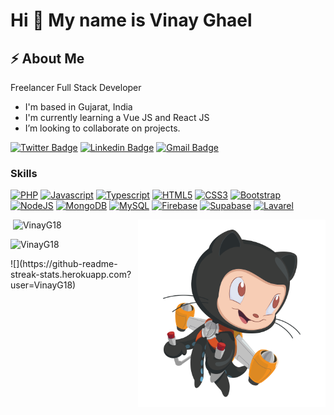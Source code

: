 Hi 👋 My name is Vinay Ghael
============================

## ⚡ About Me

Freelancer Full Stack Developer

* I'm based in Gujarat, India
* I'm currently learning a Vue JS and React JS
* I’m looking to collaborate on projects.

[![Twitter Badge](https://img.shields.io/badge/-@VinayG2404-1ca0f1?style=flat-square&labelColor=1ca0f1&logo=twitter&logoColor=white&link=https://twitter.com/VinayG2404)](https://twitter.com/VinayG2404) [![Linkedin Badge](https://img.shields.io/badge/-VinayGhael-blue?style=flat-square&logo=Linkedin&logoColor=white&link=https://www.linkedin.com/in/vinay-ghael-31515078/)](https://www.linkedin.com/in/vinay-ghael-31515078/) 
[![Gmail Badge](https://img.shields.io/badge/-vinay.g2404@gmail.com-c14438?style=flat-square&logo=Gmail&logoColor=white&link=mailto:vinay.g2404@gmail.com)](mailto:vinay.g2404@gmail.com)

### Skills

<p align="left">
<a href="https://www.php.net/" target="_blank" rel="noreferrer"><img src="https://raw.githubusercontent.com/danielcranney/readme-generator/main/public/icons/skills/php-colored.svg" width="36" height="36" alt="PHP" /></a>
<a href="https://developer.mozilla.org/en-US/docs/Web/JavaScript" target="_blank" rel="noreferrer"><img src="https://raw.githubusercontent.com/danielcranney/readme-generator/main/public/icons/skills/javascript-colored.svg" width="36" height="36" alt="Javascript" /></a>
<a href="https://www.typescriptlang.org/" target="_blank" rel="noreferrer"><img src="https://raw.githubusercontent.com/danielcranney/readme-generator/main/public/icons/skills/typescript-colored.svg" width="36" height="36" alt="Typescript" /></a>
<a href="https://developer.mozilla.org/en-US/docs/Glossary/HTML5" target="_blank" rel="noreferrer"><img src="https://raw.githubusercontent.com/danielcranney/readme-generator/main/public/icons/skills/html5-colored.svg" width="36" height="36" alt="HTML5" /></a>
<a href="https://www.w3.org/TR/CSS/#css" target="_blank" rel="noreferrer"><img src="https://raw.githubusercontent.com/danielcranney/readme-generator/main/public/icons/skills/css3-colored.svg" width="36" height="36" alt="CSS3" /></a>
<a href="https://getbootstrap.com/" target="_blank" rel="noreferrer"><img src="https://raw.githubusercontent.com/danielcranney/readme-generator/main/public/icons/skills/bootstrap-colored.svg" width="36" height="36" alt="Bootstrap" /></a>
<a href="https://nodejs.org/en/" target="_blank" rel="noreferrer"><img src="https://raw.githubusercontent.com/danielcranney/readme-generator/main/public/icons/skills/nodejs-colored.svg" width="36" height="36" alt="NodeJS" /></a>
<a href="https://www.mongodb.com/" target="_blank" rel="noreferrer"><img src="https://raw.githubusercontent.com/danielcranney/readme-generator/main/public/icons/skills/mongodb-colored.svg" width="36" height="36" alt="MongoDB" /></a>
<a href="https://www.mysql.com/" target="_blank" rel="noreferrer"><img src="https://raw.githubusercontent.com/danielcranney/readme-generator/main/public/icons/skills/mysql-colored.svg" width="36" height="36" alt="MySQL" /></a>
<a href="https://firebase.google.com/" target="_blank" rel="noreferrer"><img src="https://raw.githubusercontent.com/danielcranney/readme-generator/main/public/icons/skills/firebase-colored.svg" width="36" height="36" alt="Firebase" /></a>
<a href="https://supabase.io/" target="_blank" rel="noreferrer"><img src="https://raw.githubusercontent.com/danielcranney/readme-generator/main/public/icons/skills/supabase-colored.svg" width="36" height="36" alt="Supabase" /></a>
<a href="https://laravel.com/" target="_blank" rel="noreferrer"><img src="https://raw.githubusercontent.com/danielcranney/readme-generator/main/public/icons/skills/laravel-colored.svg" width="36" height="36" alt="Lavarel" /></a>
</p>

<img align="right" alt="PNG" src="https://github.com/VinayG18/VinayG18/blob/main/assets/images/cat.png" width="300" height="300" />

<img alt="" src="https://github-readme-stats.vercel.app/api?username=VinayG18&theme=dark&count_private=true&show_icons=truehow_icons=true&hide_border=true" />

<img  src="https://github-readme-stats.vercel.app/api/top-langs?username=VinayG18&theme=dark&show_icons=true&locale=en&layout=compact" alt="VinayG18"  />
<p><img  src="https://github-readme-streak-stats.herokuapp.com/?user=VinayG18&theme=dark" alt="VinayG18" /></p>
![](https://github-readme-streak-stats.herokuapp.com?user=VinayG18)

